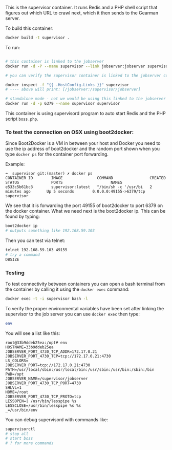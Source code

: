 This is the supervisor container. It runs Redis and a PHP shell script that figures out which URL to crawl next, which it then sends to the Gearman server.


To build this container:
```sh
docker build -t supervisor .
```

To run:
```sh

# this container is linked to the jobserver
docker run -d -P --name supervisor --link jobserver:jobserver supervisor

# you can verify the supervisor container is linked to the jobserver container by running:

docker inspect -f "{{ .HostConfig.Links }}" supervisor
# ---- above will print: [/jobserver:/supervisor/jobserver]

# standalone mode - not we would be using this linked to the jobserver in prod
docker run -d -p 6379 --name supervisor supervisor

```

This container is using supervisord program to auto start Redis and the PHP script `boss.php`.


### To test the connection on OSX using boot2docker:
Since Boot2Docker is a VM in between your host and Docker you need to use the ip address of boot2docker and the random port shown when you type `docker ps` for the container port forwarding.

Example:
```
➜  supervisor git:(master) ✗ docker ps
CONTAINER ID        IMAGE               COMMAND                CREATED             STATUS              PORTS                     NAMES
e533c5b61bc3        supervisor:latest   "/bin/sh -c '/usr/bi   2 minutes ago       Up 5 seconds        0.0.0.0:49155->6379/tcp   supervisor
```

We see that it is forwarding the port 49155 of boot2docker to port 6379 on the docker container. What we need next is the boot2docker ip. This can be found by typing:
```sh
boot2docker ip
# outputs something like 192.168.59.103
```
Then you can test via telnet:
```sh
telnet 192.168.59.103 49155
# try a command
DBSIZE
```



### Testing
To test connectivity between containers you can open a bash terminal from the container by calling it using the `docker exec` command:
```sh
docker exec -t -i supervisor bash -l
```

To verify the proper environmental variables have been set after linking the supervisor to the job server you can use `docker exec` then type:
```sh
env
```
You will see a list like this:
```
root@33b9ddeb25ea:/opt# env
HOSTNAME=33b9ddeb25ea
JOBSERVER_PORT_4730_TCP_ADDR=172.17.0.21
JOBSERVER_PORT_4730_TCP=tcp://172.17.0.21:4730
LS_COLORS=
JOBSERVER_PORT=tcp://172.17.0.21:4730
PATH=/usr/local/sbin:/usr/local/bin:/usr/sbin:/usr/bin:/sbin:/bin
PWD=/opt
JOBSERVER_NAME=/supervisor/jobserver
JOBSERVER_PORT_4730_TCP_PORT=4730
SHLVL=1
HOME=/root
JOBSERVER_PORT_4730_TCP_PROTO=tcp
LESSOPEN=| /usr/bin/lesspipe %s
LESSCLOSE=/usr/bin/lesspipe %s %s
_=/usr/bin/env
```

You can debug supervisord with commands like:
```sh
supervisorctl
# stop all
# start boss
# ? for more commands
```
